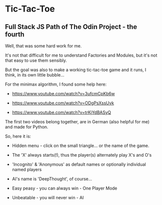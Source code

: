 # Tic-Tac-Toe

## Full Stack JS Path of The Odin Project - the fourth

Well, that was some hard work for me.

It's not that difficult for me to understand Factories and Modules, but it's not that easy to use them sensibly.

But the goal was also to make a working tic-tac-toe game and it runs, I think, in its own little bubble...

For the minimax algorithm, I found some help here:

+ <https://www.youtube.com/watch?v=3ufcmCpKb6w>

+ <https://www.youtube.com/watch?v=ODgPsXssUvk>

+ <https://www.youtube.com/watch?v=trKjYdBASyQ>

The first two videos belong together, are in German (also helpful for me) and made for Python.

So, here it is:

+ Hidden menu - click on the small triangle... or the name of the game.

+ The 'X' always starts(!), thus the player(s) alternately play X's and O's

+ 'Incognito' & 'Anonymous' as default names or optionally individual named players

+ AI's name is 'DeepThought', of course...

+ Easy peasy - you can always win - One Player Mode

+ Unbeatable - you will never win - AI
